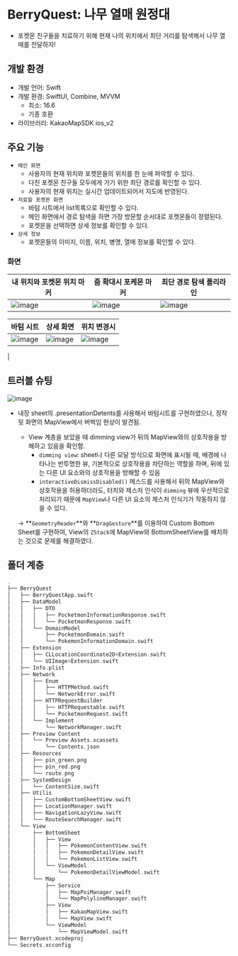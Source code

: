 # BerryQuest: 나무 열매 원정대

- 포켓몬 친구들을 치료하기 위해 현재 나의 위치에서 최단 거리를 탐색해서 나무 열매를 전달하자!

## 개발 환경

- 개발 언어: Swift
- 개발 환경: SwiftUI, Combine, MVVM
    - 최소: 16.6
    - 기종 호환
- 라이브러리: KakaoMapSDK ios_v2

## 주요 기능

- `메인 화면`
    - 사용자의 현재 위치와 포켓몬들의 위치를 한 눈에 파악할 수 있다.
    - 다친 포켓몬 친구들 모두에게 가기 위한 최단 경로를 확인할 수 있다.
    - 사용자의 현재 위치는 실시간 업데이트되어서 지도에 반영된다.
- `치료할 포켓몬 화면`
    - 바텀 시트에서 list목록으로 확인할 수 있다.
    - 메인 화면에서 경로 탐색을 하면 가장 방문할 순서대로 포켓몬들이 정렬된다.
    - 포켓몬을 선택하면 상세 정보를 확인할 수 있다.
- `상세 정보`
    - 포켓몬들의 이미지, 이름, 위치, 병명, 열매 정보를 확인할 수 있다.

### 화면
|내 위치와 포켓몬 위치 마커|줌 확대시 포케몬 마커|최단 경로 탐색 폴리라인|
|------|---|---|
|![image](https://github.com/user-attachments/assets/0031c57a-deda-43b1-9016-edfefebf050b)|![image](https://github.com/user-attachments/assets/1a790bb8-46dd-471f-990b-feb748c98519)|![image](https://github.com/user-attachments/assets/e83c57ed-2d44-48ff-8053-7628395adf10)|

|바텀 시트|상세 화면|위치 변경시|
|------|---|---|
|![image](https://github.com/user-attachments/assets/c67644be-68e8-4776-9cb0-e86595df27f5)|![image](https://github.com/user-attachments/assets/cf49c9ef-f2f8-4005-80d5-b49485842202)|![image](https://github.com/user-attachments/assets/cde79be4-f522-426b-a324-63fc49e3c985)
|



## 트러블 슈팅
![image](https://github.com/user-attachments/assets/155380b3-f7b2-4ce4-89ed-540d07b2e0c0)

- 내장 sheet의 .presentationDetents를 사용해서 바텀시트를 구현하였으나, 정작 뒷 화면의 MapView에서 버벅임 현상이 발견됨.
    - View 계층을 보았을 때 dimming view가 뒤의 MapView와의 상호작용을 방해하고 있음을 확인함.
        - `dimming view`: sheet나 다른 모달 방식으로 화면에 표시될 때, 배경에 나타나는 반투명한 뷰, 기본적으로 상호작용을 차단하는 역할을 하며, 뒤에 있는 다른 UI 요소와의 상호작용을 방해할 수 있음
        - `interactiveDismissDisabled()` 메스드를 사용해서 뒤의 MapView와 상호작용을 허용하더라도, 터치와 제스처 인식이 `dimming` 뷰에 우선적으로 처리되기 때문에 `MapView`나 다른 UI 요소의 제스처 인식기가 작동하지 않을 수 있다.
    
    → **`GeometryReader`**와 **`DragGesture`**를 이용하여 Custom Bottom Sheet를 구현하여, View의 `ZStack`에 MapView와 BottomSheetView를 배치하는 것으로 문제를 해결하였다.
    

## 폴더 계층
```swift
.
├── BerryQuest
│   ├── BerryQuestApp.swift
│   ├── DataModel
│   │   ├── DTO
│   │   │   ├── PocketmonInformationResponse.swift
│   │   │   └── PocketmonResponse.swift
│   │   └── DomainModel
│   │       ├── PocketmonDomain.swift
│   │       └── PokemonInformationDomain.swift
│   ├── Extension
│   │   ├── CLLocationCoordinate2D+Extension.swift
│   │   └── UIImage+Extension.swift
│   ├── Info.plist
│   ├── Network
│   │   ├── Enum
│   │   │   ├── HTTPMethod.swift
│   │   │   └── NetworkError.swift
│   │   ├── HTTPRequestBuilder
│   │   │   ├── HTTPRequestable.swift
│   │   │   └── PocketmonRequest.swift
│   │   └── Implement
│   │       └── NetworkManager.swift
│   ├── Preview Content
│   │   └── Preview Assets.xcassets
│   │       └── Contents.json
│   ├── Resources
│   │   ├── pin_green.png
│   │   ├── pin_red.png
│   │   └── route.png
│   ├── SystemDesign
│   │   └── ContentSize.swift
│   ├── Utilis
│   │   ├── CustomBottomSheetView.swift
│   │   ├── LocationManager.swift
│   │   ├── NavigationLazyView.swift
│   │   └── RouteSearchManager.swift
│   └── View
│       ├── BottomSheet
│       │   ├── View
│       │   │   ├── PokemonContentView.swift
│       │   │   ├── PokemonDetailView.swift
│       │   │   └── PokemonListView.swift
│       │   └── ViewModel
│       │       └── PokemonDetailViewModel.swift
│       └── Map
│           ├── Service
│           │   ├── MapPoiManager.swift
│           │   └── MapPolylineManager.swift
│           ├── View
│           │   ├── KakaoMapView.swift
│           │   └── MapView.swift
│           └── ViewModel
│               └── MapViewModel.swift
├── BerryQuest.xcodeproj
└── Secrets.xcconfig
```
